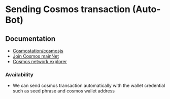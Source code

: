 # Sending Cosmos transaction (Auto-Bot)

## Documentation

* [Cosmostation/cosmosjs](https://github.com/cosmostation/cosmosjs)  
* [Join Cosmos mainNet](https://hub.cosmos.network/main/gaia-tutorials/join-mainnet.html)
* [Cosmos network explorer](https://www.mintscan.io)

### Availability
* We can send cosmos transaction automatically with the wallet credential such as seed phrase and cosmos wallet address
